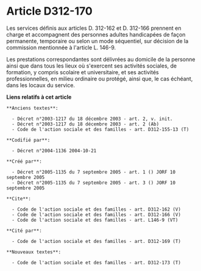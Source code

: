 # Article D312-170

Les services définis aux articles D. 312-162 et D. 312-166 prennent en charge et accompagnent des personnes adultes
handicapées de façon permanente, temporaire ou selon un mode séquentiel, sur décision de la commission mentionnée à l'article
L. 146-9. 

Les prestations correspondantes sont délivrées au domicile de la personne ainsi que dans tous les lieux où s'exercent ses
activités sociales, de formation, y compris scolaire et universitaire, et ses activités professionnelles, en milieu ordinaire
ou protégé, ainsi que, le cas échéant, dans les locaux du service.

**Liens relatifs à cet article**

	**Anciens textes**:

	  - Décret n°2003-1217 du 18 décembre 2003 - art. 2, v. init.
	  - Décret n°2003-1217 du 18 décembre 2003 - art. 2 (Ab)
	  - Code de l'action sociale et des familles - art. D312-155-13 (T)

	**Codifié par**:

	  - Décret n°2004-1136 2004-10-21

	**Créé par**:

	  - Décret n°2005-1135 du 7 septembre 2005 - art. 1 () JORF 10 septembre 2005
	  - Décret n°2005-1135 du 7 septembre 2005 - art. 3 () JORF 10 septembre 2005

	**Cite**:

	  - Code de l'action sociale et des familles - art. D312-162 (V)
	  - Code de l'action sociale et des familles - art. D312-166 (V)
	  - Code de l'action sociale et des familles - art. L146-9 (VT)

	**Cité par**:

	  - Code de l'action sociale et des familles - art. D312-169 (T)

	**Nouveaux textes**:

	  - Code de l'action sociale et des familles - art. D312-173 (T)
